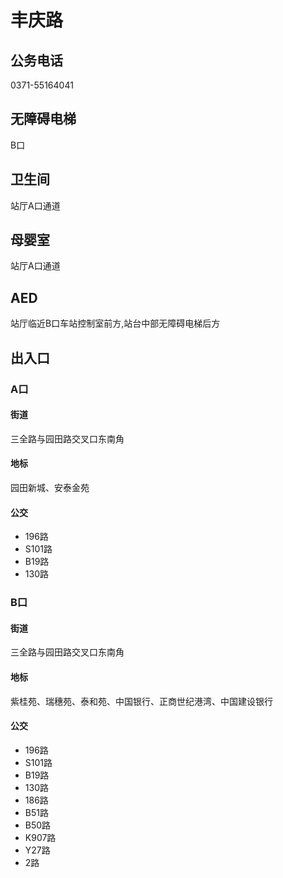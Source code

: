 # 丰庆路

## 公务电话

0371-55164041

## 无障碍电梯

B口

## 卫生间

站厅A口通道

## 母婴室

站厅A口通道

## AED

站厅临近B口车站控制室前方,站台中部无障碍电梯后方

## 出入口

### A口

#### 街道

三全路与园田路交叉口东南角

#### 地标

园田新城、安泰金苑

#### 公交

- 196路
- S101路
- B19路
- 130路

### B口

#### 街道

三全路与园田路交叉口东南角

#### 地标

紫桂苑、瑞穗苑、泰和苑、中国银行、正商世纪港湾、中国建设银行

#### 公交

- 196路
- S101路
- B19路
- 130路
- 186路
- B51路
- B50路
- K907路
- Y27路
- 2路

